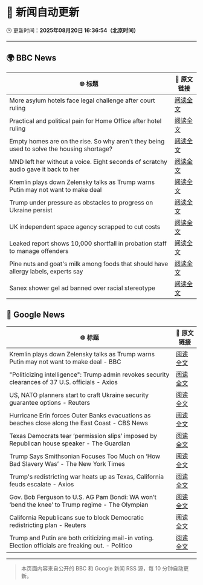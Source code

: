 # 🧠 新闻自动更新

🕒 更新时间：**2025年08月20日 16:36:54（北京时间）**

---

## 🌍 BBC News

| 🌐 标题 | 🔗 原文链接 |
|--------|-------------|
| More asylum hotels face legal challenge after court ruling | [阅读全文](https://www.bbc.com/news/articles/cp3e221qgeeo?at_medium=RSS&at_campaign=rss) |
| Practical and political pain for Home Office after hotel ruling | [阅读全文](https://www.bbc.com/news/articles/cy40wx73mwzo?at_medium=RSS&at_campaign=rss) |
| Empty homes are on the rise. So why aren't they being used to solve the housing shortage? | [阅读全文](https://www.bbc.com/news/articles/c3r413l5n57o?at_medium=RSS&at_campaign=rss) |
| MND left her without a voice. Eight seconds of scratchy audio gave it back to her | [阅读全文](https://www.bbc.com/news/articles/c1ejvxne7elo?at_medium=RSS&at_campaign=rss) |
| Kremlin plays down Zelensky talks as Trump warns Putin may not want to make deal | [阅读全文](https://www.bbc.com/news/articles/cn92e52rpjxo?at_medium=RSS&at_campaign=rss) |
| Trump under pressure as obstacles to progress on Ukraine persist | [阅读全文](https://www.bbc.com/news/articles/c776edpr10eo?at_medium=RSS&at_campaign=rss) |
| UK independent space agency scrapped to cut costs | [阅读全文](https://www.bbc.com/news/articles/c4gmjm8z47jo?at_medium=RSS&at_campaign=rss) |
| Leaked report shows 10,000 shortfall in probation staff to manage offenders | [阅读全文](https://www.bbc.com/news/articles/cy7yj0gkl3zo?at_medium=RSS&at_campaign=rss) |
| Pine nuts and goat's milk among foods that should have allergy labels, experts say | [阅读全文](https://www.bbc.com/news/articles/c5ypgrzxx9go?at_medium=RSS&at_campaign=rss) |
| Sanex shower gel ad banned over racial stereotype | [阅读全文](https://www.bbc.com/news/articles/cn92znzx8zzo?at_medium=RSS&at_campaign=rss) |

## 📰 Google News

| 🌐 标题 | 🔗 原文链接 |
|--------|-------------|
| Kremlin plays down Zelensky talks as Trump warns Putin may not want to make deal - BBC | [阅读全文](https://news.google.com/rss/articles/CBMiWkFVX3lxTFBWZ3RZdmRNMllqWEJlMmR1dWU0WEZ1NlRrTGRYWUk0TkxjeE51THNZY0JJY2tGNUxqRjk0dHVXZm5zeFhMUTE2QjFXdktlTnp2VXJ3SmtucTdjd9IBX0FVX3lxTE1ZYXVaakoyS0I5clRqRy1HX210bjY3c1o3U0NrSXMzYlk3V1BPM2xyOGlUTXRjckd2ZWg1VXhOZzROaUVXb0lsSENFSmJBVXB3Ni0tcnk3Tzh4WFhRTDE0?oc=5) |
| "Politicizing intelligence": Trump admin revokes security clearances of 37 U.S. officials - Axios | [阅读全文](https://news.google.com/rss/articles/CBMihAFBVV95cUxQTHlTSlhCS0VfMHlvQW5aLU5oS29FT0VnVENldGZfY1E4RXl6Ti1rem9kaXJUQ1NOZGJ4MnpWcTE0c1JGUzljdUQ0aGFjV2NTN1J5Mkl3MHJTQ0sxWEtRMlBuSnBCYXdLQ0I1X0tlN0VWNVlHN0FXMmlKMXRPbjEwdktYOHo?oc=5) |
| US, NATO planners start to craft Ukraine security guarantee options - Reuters | [阅读全文](https://news.google.com/rss/articles/CBMisgFBVV95cUxNSEF5RjBRNFNZeWl2OFhzdVIxWG5TS09FZGMtZVY5LXBPamI4Nm1qd3JnUDVmLUt5WjBfSllSLVhEY19laGtFMkNIbkhETzJnR0ZTdXlSVGNIX1RMZEh2SjRVMXQxNGlUOHRGQTZVaUhGWGdJdmsxVVkyOUY4aXdQSUhZUUNkWHhWNmJKRkFTaGl1U3FoYXA4NXFiX2RpRWhLX3U5U1dTUUs2UDVJSG84M01R?oc=5) |
| Hurricane Erin forces Outer Banks evacuations as beaches close along the East Coast - CBS News | [阅读全文](https://news.google.com/rss/articles/CBMiiwFBVV95cUxOOXlfZ1ZTcGlWbDJYS3BaOHVCdFJKT29hNWdZXzZjSVN4c0NTcDdDczFNY2x1QzlsbDdLUl8yUTdYS1JLeWo3SExUcjg0aFdVMlJGVVNIT25rSXBIeHJ5N2loSjdoODVid0xSR0xrSDJ1c1ZKNUk5cjNJNVAzamNOcXYxemRKZUl3YjE40gGQAUFVX3lxTFBDT0xCU3hhZDN1R0ozWjRpdHkzRE13VE9mRHdMazVyQ0pqejZQZ204VWJZdlh1UFVIcTlZQWp0cGQ0M0hkZjJUX1F6OEdMcWJ1X01mc05xd0k5cGZ5MDZoVFAwMXNNeXVfX0t0X3dxWFRkM2hhbk5HS2IzeHZxemkwZ2dCREh0TEJZcFB6cDBSTw?oc=5) |
| Texas Democrats tear ‘permission slips’ imposed by Republican house speaker - The Guardian | [阅读全文](https://news.google.com/rss/articles/CBMikAFBVV95cUxQZTFBVUpFWjdyZkxVdktwM3BMZW0tdXhIMkZ1UnZBSDF5NFNJa0V3TE1GYjYyc0p6WWg1S1hncllHblMxWmFlcTZyb0hYQWEwMzhTRVV4djdHS1dCWUt4NVJBeE1QaUtfLU42WGpFaXNqWVpHUHJoU3I1dTQtbWlOSUllemYwQzJlb1BSOVFBazM?oc=5) |
| Trump Says Smithsonian Focuses Too Much on ‘How Bad Slavery Was’ - The New York Times | [阅读全文](https://news.google.com/rss/articles/CBMigwFBVV95cUxNR0JabkNpRGxsVjhsZFhGTmJ1SWZEeEo0RUJKdmlLSHMzRTd5clRoYmY1R0NMVGdDQ0V6UWlqcmZ0VmxlUzh3NTNyQldweEJsWXdhalJXRkFyUVRkaDVfTjV6Rl9RWWF0QVJoZlcydXcyLVk1Yzd5UGwxQlVFU0JkMjJxMA?oc=5) |
| Trump's redistricting war heats up as Texas, California feuds escalate - Axios | [阅读全文](https://news.google.com/rss/articles/CBMijwFBVV95cUxQT1dXb0dtTkR6NDBfQW9YdHg4NHFFcGtraGNHc0tUc2RhSWsxMGhmQnUzX3dOSGtER18xZHlfeEhESzlHZTVrbWZkNThjUjRpbWtIclI5dGh0dGxoUDQ1cGlWRVVGYUk0eVlvWmZTWFVKOUJENTZid1cwTDRsZ3NKNUIzbFZfUmlKM3lHLWlZcw?oc=5) |
| Gov. Bob Ferguson to U.S. AG Pam Bondi: WA won’t ‘bend the knee’ to Trump regime - The Olympian | [阅读全文](https://news.google.com/rss/articles/CBMif0FVX3lxTE5jaWxXekVXTUVZRlN2NXlmZmR4ZFJycXNBemNlUjhtekpuT0hOcGRTVnVkTDlUQmo1NFJ1Tm9oaXNSYUxzR09yS0o1MDlFc2tzZDdVZjhyZ2tJYUc2ZnpVb000aVBSSEhVQWMwSXJfUEd1UUUtWVNTY0ZnZGNISTTSAX9BVV95cUxPWUI3SWgzX2pwVTh0dnZaZEFKR1ZxYk1BbUd5Yk5UZktDWXNEa202ZExtZGtwbXBFV3d1S2FwOHVfQkdwVVUwMHZOa2QxeHVGaGdfbTF3c3lxbDJlZGFBOGNYZFVDVlpCYWxkekc5dm83T1cyeTAxTURYRktHTjFz?oc=5) |
| California Republicans sue to block Democratic redistricting plan - Reuters | [阅读全文](https://news.google.com/rss/articles/CBMitgFBVV95cUxPREdmRkV6bzVZZnZjMWFfUXAxdnh2T085bF9LeUpZcHB2NHVYd0U5QXBpWGxnVHVYVTlPOFdrYzQ3UXd0aVdtRTdPWFNrU2ZKYUkwdXhkTTk1SDBQM0RqVDZVYXB6QlFyMU5vSjRqQmIxRzMxdjBCc3ZDM3VMTm50MXVUdHFGREJYakF1WFJENXptYWkxS3VranJaRnVBa0pHeGtfTU4wSzJYZTU4V1ZXanliQ0lwUQ?oc=5) |
| Trump and Putin are both criticizing mail-in voting. Election officials are freaking out. - Politico | [阅读全文](https://news.google.com/rss/articles/CBMi0wFBVV95cUxPUV9PYTVFZ1F0MDEteUZQOXk4QzRWWi1ybDRwRklJVThmcmx4RVlhR3EwQ0R0eG0wWUNxYVZfUHlFQmFHV3Q1LXhPZ0g1VFhQREhpUHJKRU4zNDU0bnZ0V19HeldoQXpmeFdISkxSLXdCb3RwTGFjX0M4MHJpYUotMEhlb3RzOENqbHZ2NkU2dEhUbVhEeS0xSnlCRVdsUVFMUDhScGFFUjMtRHh2NzREYlVwYXQxeElIZ0I3UDk3dU5jM3RicFBJVUltZ09SYkJmN3l3?oc=5) |

---
> 本页面内容来自公开的 BBC 和 Google 新闻 RSS 源，每 10 分钟自动更新。